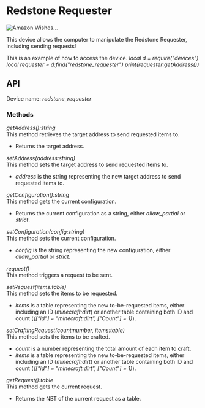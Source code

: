 # Redstone Requester

![Amazon Wishes...](block:create:redstone_requester)

This device allows the computer to manipulate the Redstone Requester, including sending requests!

This is an example of how to access the device.
*local d = require("devices")*
*local requester = d:find("redstone_requester")*
*print(requester:getAddress())*

## API
Device name: *redstone_requester*

### Methods
*getAddress():string*  
This method retrieves the target address to send requested items to.
- Returns the target address.

*setAddress(address:string)*  
This method sets the target address to send requested items to.
- *address* is the string representing the new target address to send requested items to.

*getConfiguration():string*  
This method gets the current configuration.
- Returns the current configuration as a string, either *allow_partial* or *strict*.

*setConfiguration(config:string)*  
This method sets the current configuration.
- *config* is the string representing the new configuration, either *allow_partial* or *strict*.

*request()*  
This method triggers a request to be sent.

*setRequest(items:table)*  
This method sets the items to be requested.
- *items* is a table representing the new to-be-requested items, either including an ID (*minecraft:dirt*) or another table containing both ID and count (*{["id"] = "minecraft:dirt", ["Count"] = 1}*).

*setCraftingRequest(count:number, items:table)*  
This method sets the items to be crafted.
- *count* is a number representing the total amount of each item to craft.
- *items* is a table representing the new to-be-requested items, either including an ID (*minecraft:dirt*) or another table containing both ID and count (*{["id"] = "minecraft:dirt", ["Count"] = 1}*).

*getRequest():table*  
This method gets the current request.
- Returns the NBT of the current request as a table.